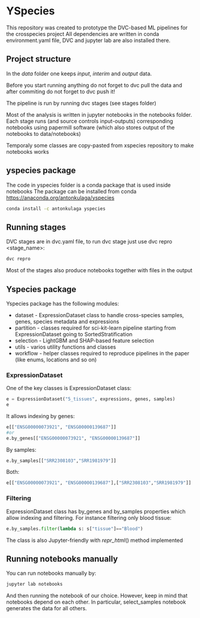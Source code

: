 YSpecies
========

This repository was created to prototype the DVC-based ML pipelines for the crosspecies project
All dependencies are written in conda environment.yaml file, DVC and jupyter lab are also installed there.

Project structure
-----------------

In the _data_ folder one keeps _input_, _interim_ and _output_ data. 

Before you start running anything do not forget to dvc pull the data and after commiting do not forget to dvc push it!

The pipeline is run by running dvc stages (see stages folder)

Most of the analysis is written in jupyter notebooks in the notebooks folder.
Each stage runs (and source controls input-outputs) corresponding notebooks using papermill software (which also stores output of the notebooks to data/notebooks)

Temporaly some classes are copy-pasted from xspecies repository to make notebooks works

yspecies package
----------------

The code in yspecies folder is a conda package that is used inside notebooks
The package can be installed from conda https://anaconda.org/antonkulaga/yspecies
```bash
conda install -c antonkulaga yspecies
```

Running stages
--------------
DVC stages are in dvc.yaml file, to run dvc stage just use dvc repro <stage_name>:
```bash
dvc repro 
```
Most of the stages also produce notebooks together with files in the output

## Yspecies package ##

Yspecies package has the following modules:
* dataset - ExpressionDataset class to handle cross-species samples, genes, species metadata and expressions
* partition - classes required for sci-kit-learn pipeline starting from ExpressionDataset going to SortedStratification
* selection - LightGBM and SHAP-based feature selection
* utils - varios utility functions and classes
* workflow - helper classes required to reproduce pipelines in the paper (like enums, locations and so on)

### ExpressionDataset ###

One of the key classes is ExpressionDataset class:
```python
e = ExpressionDataset("5_tissues", expressions, genes, samples)
e
```
It allows indexing by genes:
```python
e[["ENSG00000073921", "ENSG00000139687"]]
#or
e.by_genes[["ENSG00000073921", "ENSG00000139687"]]
```
By samples:
```python
e.by_samples[["SRR2308103","SRR1981979"]]
```
Both:
```python
e[["ENSG00000073921", "ENSG00000139687"],["SRR2308103","SRR1981979"]]
```
### Filtering ###
ExpressionDataset class has by_genes and by_samples properties which allow indexing and filtering.
For instance filtering only blood tissue:
```python
e.by_samples.filter(lambda s: s["tissue"]=="Blood")
```

The class is also Jupyter-friendly with _repr_html_() method implemented

## Running notebooks manually ##

You can run notebooks manually by:
```bash
jupyter lab notebooks
```
And then running the notebook of our choice. 
However, keep in mind that notebooks depend on each other.
In particular, select_samples notebook generates the data for all others.